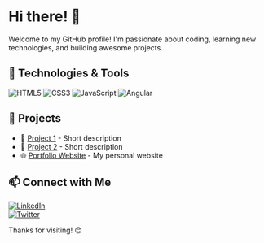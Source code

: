 # Hi there! 👋

Welcome to my GitHub profile! I'm passionate about coding, learning new technologies, and building awesome projects.

## 🔧 Technologies & Tools
![HTML5](https://img.shields.io/badge/-HTML5-E34F26?style=flat-square&logo=html5&logoColor=white)
![CSS3](https://img.shields.io/badge/-CSS3-1572B6?style=flat-square&logo=css3)
![JavaScript](https://img.shields.io/badge/-JavaScript-F7DF1E?style=flat-square&logo=javascript&logoColor=black)
![Angular](https://img.shields.io/badge/-Angular-DD0031?style=flat-square&logo=angular&logoColor=white)

## 📌 Projects
- 🚀 [Project 1](#) - Short description
- 📂 [Project 2](#) - Short description
- 🌐 [Portfolio Website](#) - My personal website

## 📫 Connect with Me
[![LinkedIn](https://img.shields.io/badge/-LinkedIn-0A66C2?style=flat-square&logo=linkedin&logoColor=white)](https://www.linkedin.com/ashishjhaa)  
[![Twitter](https://img.shields.io/badge/-Twitter-1DA1F2?style=flat-square&logo=twitter&logoColor=white)](https://twitter.com/ashishjha4265)

Thanks for visiting! 😊


